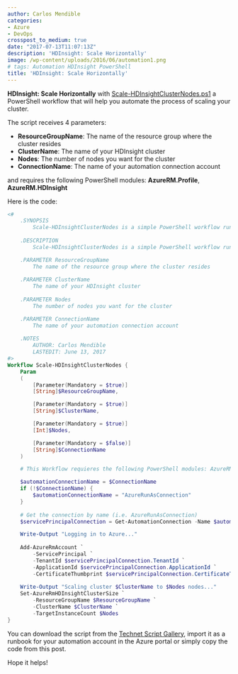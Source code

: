 ```yaml
---
author: Carlos Mendible
categories:
- Azure
- DevOps
crosspost_to_medium: true
date: "2017-07-13T11:07:13Z"
description: 'HDInsight: Scale Horizontally'
image: /wp-content/uploads/2016/06/automation1.png
# tags: Automation HDInsight PowerShell
title: 'HDInsight: Scale Horizontally'
---
```

**HDInsight: Scale Horizontally** with [Scale-HDInsightClusterNodes.ps1](https://gallery.technet.microsoft.com/Scale-your-HDInsight-f57bb4d8) a PowerShell workflow that will help you automate the process of scaling your cluster.

The script receives 4 parameters:

  * **ResourceGroupName**: The name of the resource group where the cluster resides
  * **ClusterName**: The name of your HDInsight cluster
  * **Nodes**: The number of nodes you want for the cluster
  * **ConnectionName**: The name of your automation connection account

and requires the following PowerShell modules: **AzureRM.Profile**, **AzureRM.HDInsight**

Here is the code:

``` powershell
<#
    .SYNOPSIS
        Scale-HDInsightClusterNodes is a simple PowerShell workflow runbook that will help you automate the process of scaling in or out your HDInsight clusters depending on your needs.
    
    .DESCRIPTION
        Scale-HDInsightClusterNodes is a simple PowerShell workflow runbook that will help you automate the process of scaling in or out your HDInsight clusters depending on your needs.

    .PARAMETER ResourceGroupName
        The name of the resource group where the cluster resides
    
    .PARAMETER ClusterName
        The name of your HDInsight cluster
    
    .PARAMETER Nodes
        The number of nodes you want for the cluster

    .PARAMETER ConnectionName
        The name of your automation connection account
   
    .NOTES 
        AUTHOR: Carlos Mendible 
        LASTEDIT: June 13, 2017 
#>
Workflow Scale-HDInsightClusterNodes {
    Param
    (   
        [Parameter(Mandatory = $true)]
        [String]$ResourceGroupName,

        [Parameter(Mandatory = $true)]
        [String]$ClusterName,

        [Parameter(Mandatory = $true)]
        [Int]$Nodes,

        [Parameter(Mandatory = $false)]
        [String]$ConnectionName
    )

    # This Workflow requieres the following PowerShell modules: AzureRM.Profile, AzureRM.HDInsight

    $automationConnectionName = $ConnectionName
    if (!$ConnectionName) {
        $automationConnectionName = "AzureRunAsConnection"
    }
	
    # Get the connection by name (i.e. AzureRunAsConnection)
    $servicePrincipalConnection = Get-AutomationConnection -Name $automationConnectionName         

    Write-Output "Logging in to Azure..."
    
    Add-AzureRmAccount `
        -ServicePrincipal `
        -TenantId $servicePrincipalConnection.TenantId `
        -ApplicationId $servicePrincipalConnection.ApplicationId `
        -CertificateThumbprint $servicePrincipalConnection.CertificateThumbprint
 
    Write-Output "Scaling cluster $ClusterName to $Nodes nodes..."
    Set-AzureRmHDInsightClusterSize `
        -ResourceGroupName $ResourceGroupName `
        -ClusterName $ClusterName `
        -TargetInstanceCount $Nodes
}
```

You can download the script from the <a href="https://gallery.technet.microsoft.com/Scale-your-HDInsight-f57bb4d8" target="_blank">Technet Script Gallery</a>, import it as a runbook for your automation account in the Azure portal or simply copy the code from this post.

Hope it helps!